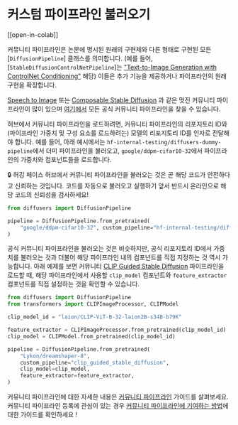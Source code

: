 <!--Copyright 2024 The HuggingFace Team. All rights reserved.

Licensed under the Apache License, Version 2.0 (the "License"); you may not use this file except in compliance with
the License. You may obtain a copy of the License at

http://www.apache.org/licenses/LICENSE-2.0

Unless required by applicable law or agreed to in writing, software distributed under the License is distributed on
an "AS IS" BASIS, WITHOUT WARRANTIES OR CONDITIONS OF ANY KIND, either express or implied. See the License for the
specific language governing permissions and limitations under the License.
-->

# 커스텀 파이프라인 불러오기

[[open-in-colab]]

커뮤니티 파이프라인은 논문에 명시된 원래의 구현체와 다른 형태로 구현된 모든 [`DiffusionPipeline`] 클래스를 의미합니다. (예를 들어, [`StableDiffusionControlNetPipeline`]는 ["Text-to-Image Generation with ControlNet Conditioning"](https://arxiv.org/abs/2302.05543) 해당) 이들은 추가 기능을 제공하거나 파이프라인의 원래 구현을 확장합니다.

[Speech to Image](https://github.com/huggingface/diffusers/tree/main/examples/community#speech-to-image) 또는 [Composable Stable Diffusion](https://github.com/huggingface/diffusers/tree/main/examples/community#composable-stable-diffusion) 과 같은 멋진 커뮤니티 파이프라인이 많이 있으며 [여기에서](https://github.com/huggingface/diffusers/tree/main/examples/community) 모든 공식 커뮤니티 파이프라인을 찾을 수 있습니다.

허브에서 커뮤니티 파이프라인을 로드하려면, 커뮤니티 파이프라인의 리포지토리 ID와 (파이프라인 가중치 및 구성 요소를 로드하려는) 모델의 리포지토리 ID를 인자로 전달해야 합니다. 예를 들어, 아래 예시에서는 `hf-internal-testing/diffusers-dummy-pipeline`에서 더미 파이프라인을 불러오고, `google/ddpm-cifar10-32`에서 파이프라인의 가중치와 컴포넌트들을 로드합니다.

<Tip warning={true}>

🔒 허깅 페이스 허브에서 커뮤니티 파이프라인을 불러오는 것은 곧 해당 코드가 안전하다고 신뢰하는 것입니다. 코드를 자동으로 불러오고 실행하기 앞서 반드시 온라인으로 해당 코드의 신뢰성을 검사하세요!

</Tip>

```py
from diffusers import DiffusionPipeline

pipeline = DiffusionPipeline.from_pretrained(
    "google/ddpm-cifar10-32", custom_pipeline="hf-internal-testing/diffusers-dummy-pipeline"
)
```

공식 커뮤니티 파이프라인을 불러오는 것은 비슷하지만, 공식 리포지토리 ID에서 가중치를 불러오는 것과 더불어 해당 파이프라인 내의 컴포넌트를 직접 지정하는 것 역시 가능합니다. 아래 예제를 보면 커뮤니티 [CLIP Guided Stable Diffusion](https://github.com/huggingface/diffusers/tree/main/examples/community#clip-guided-stable-diffusion) 파이프라인을 로드할 때, 해당 파이프라인에서 사용할 `clip_model` 컴포넌트와 `feature_extractor` 컴포넌트를 직접 설정하는 것을 확인할 수 있습니다.

```py
from diffusers import DiffusionPipeline
from transformers import CLIPImageProcessor, CLIPModel

clip_model_id = "laion/CLIP-ViT-B-32-laion2B-s34B-b79K"

feature_extractor = CLIPImageProcessor.from_pretrained(clip_model_id)
clip_model = CLIPModel.from_pretrained(clip_model_id)

pipeline = DiffusionPipeline.from_pretrained(
    "Lykon/dreamshaper-8",
    custom_pipeline="clip_guided_stable_diffusion",
    clip_model=clip_model,
    feature_extractor=feature_extractor,
)
```

커뮤니티 파이프라인에 대한 자세한 내용은 [커뮤니티 파이프라인](https://github.com/huggingface/diffusers/blob/main/docs/source/en/using-diffusers/custom_pipeline_examples) 가이드를 살펴보세요. 커뮤니티 파이프라인 등록에 관심이 있는 경우 [커뮤니티 파이프라인에 기여하는 방법](https://github.com/huggingface/diffusers/blob/main/docs/source/en/using-diffusers/contribute_pipeline)에 대한 가이드를 확인하세요 !